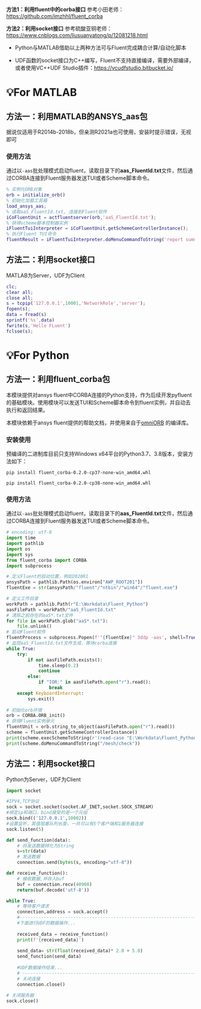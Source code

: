 **方法1：利用fluent中的corba接口**
参考小田老师：https://github.com/imzhhl/fluent_corba

**方法2：利用socket接口**
参考硫酸亚铜老师：https://www.cnblogs.com/liusuanyatong/p/12081218.html

* Python与MATLAB借助以上两种方法可与Fluent完成耦合计算/自动化脚本

* UDF函数的socket接口为C++编写，Fluent不支持直接编译，需要外部编译，或者使用VC++UDF Studio插件：https://vcudfstudio.bitbucket.io/

# 💡For MATLAB
## 方法一：利用MATLAB的ANSYS_aas包
据说仅适用于R2014b-2018b，但亲测R2021a也可使用，安装时提示错误，无视即可
### 使用方法
通过以``-aas``批处理模式启动fluent，读取目录下的**aas_FluentId.txt**文件，然后通过CORBA连接到Fluent服务器发送TUI或者Scheme脚本命令。
```matlab
% 实例化ORB对象
orb = initialize_orb()
% 初始化加载工具箱
load_ansys_aas;
% 读取aaS_FluentId.txt, 连接到Fluent软件
iCoFluentUnit = actfluentserver(orb,'aaS_FluentId.txt');
% 获得scheme脚本控制器实例
iFluentTuiInterpreter = iCoFluentUnit.getSchemeControllerInstance(); 
% 执行Fluent TUI命令
fluentResult = iFluentTuiInterpreter.doMenuCommandToString('report summary') 
```

## 方法二：利用socket接口
MATLAB为Server，UDF为Client
```matlab
clc;
clear all;
close all;
s = tcpip('127.0.0.1',10001,'NetworkRole','server');
fopen(s);
data = fread(s)
sprintf('%s',data)
fwrite(s,'Hello FLuent')
fclsoe(s);
```
# 💡For Python
## 方法一：利用fluent_corba包

本模块提供对ansys fluent中CORBA连接的Python支持，作为后续开发pyfluent的基础模块。使用模块可以发送TUI和Scheme脚本命令到fluent实例，并自动去执行和返回结果。

本模块依赖于ansys fluent提供的帮助文档，并使用来自于[omniORB](https://sourceforge.net/projects/omniorb/) 的编译库。

### 安装使用

预编译的二进制库目前只支持Windows x64平台的Python3.7、3.8版本，安装方法如下：
	
`pip install fluent_corba-0.2.0-cp37-none-win_amd64.whl`

`pip install fluent_corba-0.2.0-cp38-none-win_amd64.whl`

### 使用方法
通过以``-aas``批处理模式启动fluent，读取目录下的**aas_FluentId.txt**文件，然后通过CORBA连接到Fluent服务器发送TUI或者Scheme脚本命令。

```python
# encoding: utf-8
import time
import pathlib
import os
import sys
from fluent_corba import CORBA
import subprocess

# 定义Fluent的启动位置，例如2020R1
ansysPath = pathlib.Path(os.environ["AWP_ROOT201"])
fluentExe = str(ansysPath/"fluent"/"ntbin"/"win64"/"fluent.exe")

# 定义工作目录
workPath = pathlib.Path(r"E:\Workdata\Fluent_Python")
aasFilePath = workPath/"aaS_FluentId.txt"
# 清除之前存在的aaS*.txt文件
for file in workPath.glob("aaS*.txt"):
    file.unlink()
# 启动Fluent软件
fluentProcess = subprocess.Popen(f'"{fluentExe}" 3ddp -aas', shell=True, cwd=str(workPath))
# 监控aaS_FluentId.txt文件生成，等待corba连接
while True:
    try:
        if not aasFilePath.exists():
            time.sleep(0.2)
            continue
        else:
            if "IOR:" in aasFilePath.open("r").read():
                break
    except KeyboardInterrupt:
        sys.exit()
        
# 初始化orb环境
orb = CORBA.ORB_init()
# 获得Fluent实例单元
fluentUnit = orb.string_to_object(aasFilePath.open("r").read())
scheme = fluentUnit.getSchemeControllerInstance()
print(scheme.execSchemeToString(r'(read-case "E:\Workdata\Fluent_Python\base-design.msh")'))
print(scheme.doMenuCommandToString("/mesh/check"))
```

## 方法二：利用socket接口
Python为Server，UDF为Client
```python
import socket

#IPV4,TCP协议
sock = socket.socket(socket.AF_INET,socket.SOCK_STREAM)
#绑定ip和端口，bind接受的是一个元组
sock.bind(('127.0.0.1',10002))
#设置监听，其值阻塞队列长度，一共可以有5个客户端和1服务器连接
sock.listen(5)

def send_function(data):
    # 将发送数据转化为String
    s=str(data)
    # 发送数据
    connection.send(bytes(s, encoding="utf-8"))

def receive_function():
    # 接收数据,并存入buf
    buf = connection.recv(40960)
    return(buf.decode('utf-8'))

while True:
    # 等待客户请求
    connection,address = sock.accept()
    #-----------------------------------------------------------------------------------------------------------------------
    #下面进行UDF的数据操作...
    
    received_data = receive_function() 
    print(f'{received_data}')
    
    send_data= str(float(received_data)* 2.0 + 5.0)
    send_function(send_data)
     
    #UDF数据操作结束...
    # -----------------------------------------------------------------------------------------------------------------------
    # 关闭连接
    connection.close()
    
# 关闭服务器
sock.close()
```

